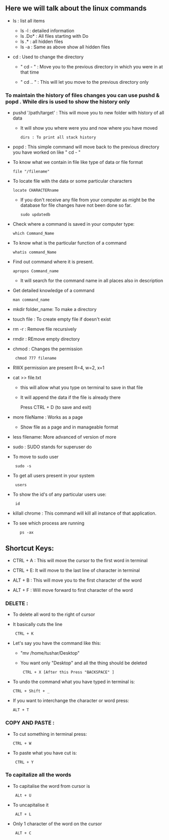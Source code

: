 ##  Here we will talk about the linux commands

-   ls : list all items
    -   ls -l : detailed information
    -   ls .Do* : All files starting with Do
    -   ls .*  : all hidden files
    -   ls -a : Same as above show all hidden files

-   cd : Used to change the directory
    -   " cd  -  " : Move you to the previous directory in which you were in at that time

    -   " cd .. " : This will let you move to the previous directory only

### To maintain the history of files changes you can use pushd & popd . While dirs is used to show the history only

-   pushd '/path/target' : This will move you to new folder with history of all data

    -   It will show you where were you and now where you have moved

            dirs : To print all stack history

-   popd : This simple command will move back to the previous directory you have worked on like " cd  - "


-   To know what we contain in file like type of data or file format


        file "/filename"


-   To locate file with the data or some particular characters
        
        locate CHARACTERname
    -   If you don't receive any file from your computer as might be the database for file changes have not been done so far.

            sudo updatedb

-   Check where a command is saved in your computer type:

        which Command_Name


-   To know what is the particular function of a command

        whatis command_Name

-   Find out command where it is present.

        apropos Command_name

    -   It will search for the command name in all places also in description

-   Get detailed knowledge of a command

        man command_name

-   mkdir folder_name: To make a directory

-   touch file : To create empty file if doesn't exist


-   rm -r : Remove file recursively
-   rmdir : REmove empty directory

-   chmod : Changes the permission
           
         chmod 777 filename

   -   RWX permission are present R=4, w=2, x=1


-   cat >> file.txt
      -    this will allow what you type on terminal to save in that file
      -   It will append the data
      if the file is already there

            Press CTRL + D (to save and exit)

-   more fileName : Works as a page
      -   Show file as a page and in manageable format

-   less filename: More advanced of version of more

-   sudo : SUDO stands for superuser do
-   To move to sudo user

         sudo -s

-   To get all users present in your system
      
         users

-   To show the id's of any particular users use:

         id

-   killall chrome : This command will kill all instance of that application.

-   To see which process are running

           ps -ax


##   Shortcut Keys:


-   CTRL + A : This will move the cursor to the first word in terminal
-   CTRL + E: It will move to the last line of character in terminal

-   ALT + B : This will move you to the first character of the word

-   ALT + F : Will move forward to first character of the word



###   DELETE :
-   To delete all word to the right of cursor
   -   It basically cuts the line
      
            CTRL + K

- Let's say you have the command like this:
   -   "mv /home/tushar/Desktop"
   -   You want only "Desktop" and all the thing should be deleted

            CTRL + X [After this Press "BACKSPACE" ]


-   To undo the command what you have typed in terminal is:

        CTRL + Shift + _ 

-   If you want to interchange the character or word press:

        ALT + T


### COPY AND PASTE :
-   To cut something in terminal press:

        CTRL + W

-   To paste what you have cut is:
      
         CTRL + Y


###   To capitalize all the words

-   To capitalise the word from cursor is

         ALt + U

-   To uncapitalise it

         ALT + L


-   Only 1 character of the word on the cursor

         ALT + C




